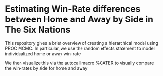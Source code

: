 # Estimating Win-Rate differences between Home and Away by Side in The Six Nations
This repository gives a brief overview of creating a hierarchical model using PROC MCMC. In particular, we use the random effects statement to model individualized home or away win-rate.

We then visualize this via the autocall macro %CATER to visually compare the win-rates by side for home and away

